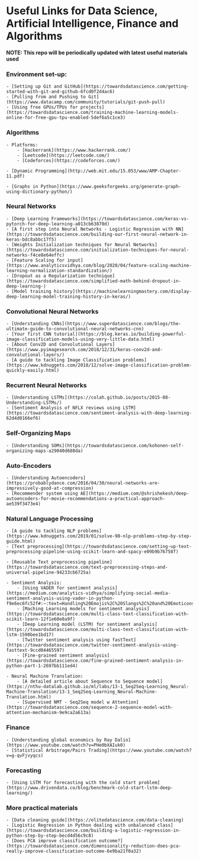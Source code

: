 # Useful Links for Data Science, Artificial Intelligence, Finance and Algorithms
**NOTE: This repo will be periodically updated with latest useful materials used**

### Environment set-up:
	- [Setting up Git and GitHub](https://towardsdatascience.com/getting-started-with-git-and-github-6fcd0f2d4ac6)
	- [Pulling from and Pushing to Git](https://www.datacamp.com/community/tutorials/git-push-pull)
	- [Using free GPUs/TPUs for projects](https://towardsdatascience.com/training-machine-learning-models-online-for-free-gpu-tpu-enabled-5def6a5c1ce3)

### Algorithms
	- Platforms: 
		- [Hackerrank](https://www.hackerrank.com/)
		- [Leetcode](https://leetcode.com/)
		- [Codeforces](https://codeforces.com/)
		
	- [Dynamic Programming](http://web.mit.edu/15.053/www/AMP-Chapter-11.pdf)
	
	- [Graphs in Python](https://www.geeksforgeeks.org/generate-graph-using-dictionary-python/)
	
### Neural Networks
	- [Deep Learning Frameworks](https://towardsdatascience.com/keras-vs-pytorch-for-deep-learning-a013cb63870d)
	- [A first step into Neural Networks - Logistic Regression with NN](https://towardsdatascience.com/building-our-first-neural-network-in-keras-bdc8abbc17f5)
	- [Weights Initialization techniques for Neural Networks](https://towardsdatascience.com/initialization-techniques-for-neural-networks-f4ce8e64effc)
	- [Feature Scaling for input](https://www.analyticsvidhya.com/blog/2020/04/feature-scaling-machine-learning-normalization-standardization/)
	- [Dropout as a Regularization technique](https://towardsdatascience.com/simplified-math-behind-dropout-in-deep-learning-)
	- [Model training history](https://machinelearningmastery.com/display-deep-learning-model-training-history-in-keras/)
	
### Convolutional Neural Networks
	- [Understanding CNNs](https://www.superdatascience.com/blogs/the-ultimate-guide-to-convolutional-neural-networks-cnn)
	- [Your first CNN tutorial](https://blog.keras.io/building-powerful-image-classification-models-using-very-little-data.html)
	- [About Conv2D and Convolutional Layers](https://www.pyimagesearch.com/2018/12/31/keras-conv2d-and-convolutional-layers/)
	- [A guide to tackling Image Classification problems](https://www.kdnuggets.com/2018/12/solve-image-classification-problem-quickly-easily.html)
	
### Recurrent Neural Networks
	- [Understanding LSTMs](https://colah.github.io/posts/2015-08-Understanding-LSTMs/)
	- [Sentiment Analysis of NFLX reviews using LSTM](https://towardsdatascience.com/sentiment-analysis-with-deep-learning-62d4d0166ef6)
	
### Self-Organizing Maps
	- [Understanding SOMs](https://towardsdatascience.com/kohonen-self-organizing-maps-a29040d688da)
	
### Auto-Encoders
	- [Understanding Autoencoders](https://probablydance.com/2016/04/30/neural-networks-are-impressively-good-at-compression)
	- [Recommender system using AE](https://medium.com/@shrishekesh/deep-autoencoders-for-movie-recommendations-a-practical-approach-ae539f3473e4)

### Natural Language Processing
	- [A guide to tackling NLP problems](https://www.kdnuggets.com/2019/01/solve-90-nlp-problems-step-by-step-guide.html)
	- [Text preprocessing](https://towardsdatascience.com/setting-up-text-preprocessing-pipeline-using-scikit-learn-and-spacy-e09b9b76758f)
	
	- [Reusable Text preprocessing pipeline](https://towardsdatascience.com/text-preprocessing-steps-and-universal-pipeline-94233cb6725a)
	
	- Sentiment Analysis:
		- [Using VADER for sentiment analysis](https://medium.com/analytics-vidhya/simplifying-social-media-sentiment-analysis-using-vader-in-python-f9e6ec6fc52f#:~:text=Handling%20Emojis%2C%20Slangs%2C%20and%20Emoticons,slangs%2C%20and%20acronyms%20in%20sentences)
		- [Maching Learning models for sentiment analysis](https://towardsdatascience.com/multi-class-text-classification-with-scikit-learn-12f1e60e0a9f)
		- [Deep Learning model (LSTM) for sentiment analysis](https://towardsdatascience.com/multi-class-text-classification-with-lstm-1590bee1bd17)
		- [Twitter sentiment analysis using fastText](https://towardsdatascience.com/twitter-sentiment-analysis-using-fasttext-9ccd04465597)
		- [Fine-grained sentiment analysis](https://towardsdatascience.com/fine-grained-sentiment-analysis-in-python-part-1-2697bb111ed4)
		
	- Neural Machine Translation:
		- [A detailed article about Sequence to Sequence model](https://nthu-datalab.github.io/ml/labs/13-1_Seq2Seq-Learning_Neural-Machine-Translation/13-1_Seq2Seq-Learning_Neural-Machine-Translation.html)
		- [Supervised NMT - Seq2Seq model w Attention](https://towardsdatascience.com/sequence-2-sequence-model-with-attention-mechanism-9e9ca2a613a)

### Finance
	- [Understanding global economics by Ray Dalio](https://www.youtube.com/watch?v=PHe0bXAIuk0)
	- [Statistical Arbitrage/Pairs Trading](https://www.youtube.com/watch?v=g-qvFjvyqcs)
	
### Forecasting
	- [Using LSTM for forecasting with the cold start problem](https://www.drivendata.co/blog/benchmark-cold-start-lstm-deep-learning/)
	
### More practical materials
	- [Data cleaning guide](https://elitedatascience.com/data-cleaning)
	- [Logistic Regression in Python dealing with unbalanced class](https://towardsdatascience.com/building-a-logistic-regression-in-python-step-by-step-becd4d56c9c8)
	- [Does PCA improve classification outcome?](https://towardsdatascience.com/dimensionality-reduction-does-pca-really-improve-classification-outcome-6e9ba21f0a32)